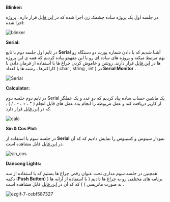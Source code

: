 **Blinker:**

در جلسه اول یک پروژه ساده چشمک زن اجرا شده که در [این فایل](https://github.com/Salehranjbar/MICRO/blob/main/1/blinker.ino) قرار داره .
پروژه اجرا شده:

![blinker](https://github.com/user-attachments/assets/26f41dcd-fbbf-46ca-818a-293a7d82ef25)


**Serial:**

در تایم اول جلسه دوم با تابع **Serial**  آشنا شدیم که با دادن شماره پورت دو دستگاه رو بهم مرتبط میکنه و پروژه های ساده ای رو با این مفهمو پیاده کردیم که همه ی این پروژه ها در [این فایل](https://github.com/Salehranjbar/MICRO/blob/main/2/Serial.ino) قرار دارند. روشن و خاموش کردن چراغ ها با استفاده از فرمان دادن با کاراکترها ، رشته ها یا اعداد ( char , string , int ) در **Serial Monitor** .

![Serial](https://github.com/user-attachments/assets/cf312c57-336a-4d87-b418-de273b19325b)

**Calculator:**
 
در تایم دوم جلسه دوم Serial یک ماشین حساب ساده پیاد کردیم که دو عدد و یک عملگر از کاربر دریافت کند و عمل مربوطه را انجام بده عمل های قابل انجام ( * ، + ، - ، / ) . که در [این فایل](https://github.com/Salehranjbar/MICRO/blob/main/2/calculator.ino) قرار دارد.

![calc](https://github.com/user-attachments/assets/7fb219a6-be3f-4ce0-981f-39bb85b88025)


**Sin & Cos Plot:**

در جلسه سوم با استفاده از **Serial** نمودار سینوس و کسینوس را نمایش دادیم که کد آن در [این فایل](https://github.com/Alidl81/MICRO/blob/main/3/sin_cos_plot) قابل مشاهده است.

![sin_cos](https://github.com/user-attachments/assets/27cc0d85-4c14-4a4f-81a3-f1f40deed4e4)



**Dancong Lights:**

همچنین در جلسه سوم مداری تحت عنوان رقص چراغ ها بستیم که با استفاده از سه دکمه (**Push Button**) برنامه های مختلفی رو به چراغ ها دادیم ( با استفاده از آرایه ها ( به صورت ماتریسی ) ) که کد آن در [این فایل](https://github.com/Salehranjbar/MICRO/blob/main/3/Dancing_Light.ino) قابل مشاهده است .

![ezgif-7-cebf587327](https://github.com/user-attachments/assets/b0399bc5-4be7-4b54-9ce4-24458df53793)

